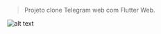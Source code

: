 
> Projeto clone Telegram web com Flutter Web.


![alt text][tela-inicial]


[tela-inicial]:https://media.giphy.com/media/XzYl6R01S5tWQRrCPE/giphy.gif "Tela animada com demonstração"

